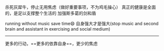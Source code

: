 杀死灰犀牛，停止无用焦虑（做好重要事项，不为鸡毛操心）
真正的健康是全面的，是足以支撑整个生活的
加强斯多葛的剑和盾

running without music
save time😄
自身强大才是强大(stop music and second brain and assistant in exercising and social medium)
**********
更多的行动，==更多的依靠自身==，更少的焦虑
